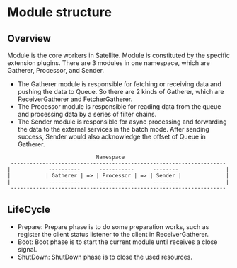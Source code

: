 # Module structure

## Overview
Module is the core workers in Satellite. Module is constituted by the specific extension plugins.
There are 3 modules in one namespace, which are Gatherer, Processor, and Sender.

- The Gatherer module is responsible for fetching or receiving data and pushing the data to Queue. So there are 2 kinds of Gatherer, which are ReceiverGatherer and FetcherGatherer.
- The Processor module is responsible for reading data from the queue and processing data by a series of filter chains.
- The Sender module is responsible for async processing and forwarding the data to the external services in the batch mode. After sending success, Sender would also acknowledge the offset of Queue in Gatherer.

```
                            Namespace
 --------------------------------------------------------------------
|            ----------      -----------      --------               |
|           | Gatherer | => | Processor | => | Sender |              |                          
|            ----------      -----------      --------               |
 --------------------------------------------------------------------
```

## LifeCycle

- Prepare: Prepare phase is to do some preparation works, such as register the client status listener to the client in ReceiverGatherer.
- Boot: Boot phase is to start the current module until receives a close signal.
- ShutDown: ShutDown phase is to close the used resources.

